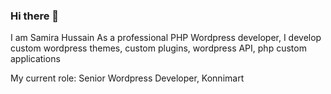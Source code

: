 ### Hi there 👋

I am Samira Hussain 
As a professional PHP Wordpress developer, I develop custom wordpress themes, custom plugins, wordpress API, php custom applications 


My current role: Senior Wordpress Developer, Konnimart

<!--
**samirahussain01/samirahussain01** is a ✨ _special_ ✨ repository because its `README.md` (this file) appears on your GitHub profile.

Here are some ideas to get you started:

- 🔭 I’m currently working on ...
- 🌱 I’m currently learning ...
- 👯 I’m looking to collaborate on ...
- 🤔 I’m looking for help with ...
- 💬 Ask me about ...
- 📫 How to reach me: ...
- 😄 Pronouns: ...
- ⚡ Fun fact: ...
-->

